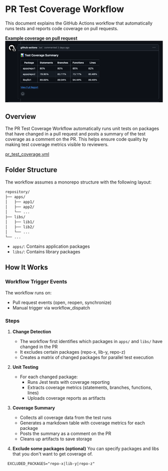 # PR Test Coverage Workflow
This document explains the GitHub Actions workflow that automatically runs tests and reports code coverage on pull requests.

**Example coverage on pull request**
![res1.png](resource/res1.png)


## Overview
The PR Test Coverage Workflow automatically runs unit tests on packages that have changed in a pull request and posts a summary of the test coverage as a comment on the PR. This helps ensure code quality by making test coverage metrics visible to reviewers.

[pr_test_coverage.yml](.github/workflows/pr_test_coverage.yml)

## Folder Structure
The workflow assumes a monorepo structure with the following layout:
``` 
repository/
├── apps/
│   ├── app1/
│   ├── app2/
│   └── ...
├── libs/
│   ├── lib1/
│   ├── lib2/
│   └── ...
└── ...
```

- `apps/`: Contains application packages
- `libs/`: Contains library packages

## How It Works
### Workflow Trigger Events
The workflow runs on:
- Pull request events (open, reopen, synchronize)
- Manual trigger via workflow_dispatch

### Steps
1. **Change Detection**
    - The workflow first identifies which packages in `apps/` and `libs/` have changed in the PR
    - It excludes certain packages (repo-x, lib-y, repo-z)
    - Creates a matrix of changed packages for parallel test execution

2. **Unit Testing**
    - For each changed package:
        - Runs Jest tests with coverage reporting
        - Extracts coverage metrics (statements, branches, functions, lines)
        - Uploads coverage reports as artifacts

3. **Coverage Summary**
    - Collects all coverage data from the test runs
    - Generates a markdown table with coverage metrics for each package
    - Posts the summary as a comment on the PR
    - Cleans up artifacts to save storage
   
4. **Exclude some packages (optional)**
You can specify packages and libs that you don't want to get coverage of.

```
 EXCLUDED_PACKAGES="repo-x|lib-y|repo-z"
```
